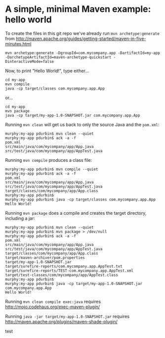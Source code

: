 # A simple, minimal Maven example: hello world

To create the files in this git repo we've already run `mvn archetype:generate` from http://maven.apache.org/guides/getting-started/maven-in-five-minutes.html

    mvn archetype:generate -DgroupId=com.mycompany.app -DartifactId=my-app -DarchetypeArtifactId=maven-archetype-quickstart -DinteractiveMode=false

Now, to print "Hello World!", type either...

    cd my-app
    mvn compile
    java -cp target/classes com.mycompany.app.App

or...

    cd my-app
    mvn package
    java -cp target/my-app-1.0-SNAPSHOT.jar com.mycompany.app.App

Running `mvn clean` will get us back to only the source Java and the `pom.xml`:

    murphy:my-app pdurbin$ mvn clean --quiet
    murphy:my-app pdurbin$ ack -a -f
    pom.xml
    src/main/java/com/mycompany/app/App.java
    src/test/java/com/mycompany/app/AppTest.java

Running `mvn compile` produces a class file:

    murphy:my-app pdurbin$ mvn compile --quiet
    murphy:my-app pdurbin$ ack -a -f
    pom.xml
    src/main/java/com/mycompany/app/App.java
    src/test/java/com/mycompany/app/AppTest.java
    target/classes/com/mycompany/app/App.class
    murphy:my-app pdurbin$ 
    murphy:my-app pdurbin$ java -cp target/classes com.mycompany.app.App
    Hello World!

Running `mvn package` does a compile and creates the target directory, including a jar:

    murphy:my-app pdurbin$ mvn clean --quiet
    murphy:my-app pdurbin$ mvn package > /dev/null
    murphy:my-app pdurbin$ ack -a -f
    pom.xml
    src/main/java/com/mycompany/app/App.java
    src/test/java/com/mycompany/app/AppTest.java
    target/classes/com/mycompany/app/App.class
    target/maven-archiver/pom.properties
    target/my-app-1.0-SNAPSHOT.jar
    target/surefire-reports/com.mycompany.app.AppTest.txt
    target/surefire-reports/TEST-com.mycompany.app.AppTest.xml
    target/test-classes/com/mycompany/app/AppTest.class
    murphy:my-app pdurbin$ 
    murphy:my-app pdurbin$ java -cp target/my-app-1.0-SNAPSHOT.jar com.mycompany.app.App
    Hello World!

Running `mvn clean compile exec:java` requires http://mojo.codehaus.org/exec-maven-plugin/

Running `java -jar target/my-app-1.0-SNAPSHOT.jar` requires http://maven.apache.org/plugins/maven-shade-plugin/

test
